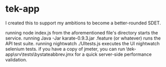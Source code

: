 # tek-app
I created this to support my ambitions to become a better-rounded SDET.

running node index.js from the aforementioned file's directory starts the service.
running Java -Jar karate-0.9.3.jar <test name>.feature (or whatever) runs the API test suite.
running nightwatch ./UItests.js executes the UI nightwatch selenium tests.
if you have a copy of jmeter, you can run \tek-app\srv\tests\bystateabbrev.jmx for a quick server-side performance validation.
